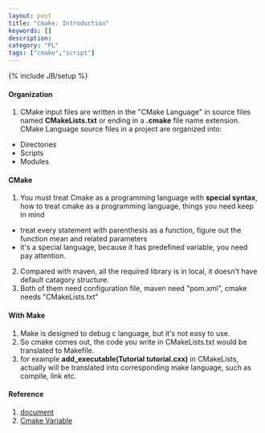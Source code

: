 ```yaml
--- 
layout: post 
title: "Cmake: Introduction" 
keywords: [] 
description: 
category: "PL"
tags: ["cmake","script"] 
--- 
```

{% include JB/setup %}


#### Organization
1. CMake input files are written in the "CMake Language" in source files named
   **CMakeLists.txt** or ending in a **.cmake** file name extension. CMake
   Language source files in a project are organized into:
- Directories
- Scripts
- Modules



 

#### CMake
1. You must treat Cmake as a programming language with **special syntax**, how
   to treat cmake as a programming language, things you need keep in mind
- treat every statement with parenthesis as a function, figure out the function
  mean and related parameters
- it's a special language, because it has predefined variable, you need pay
  attention.
2. Compared with maven, all the required library is in local, it doesn't have
   default catagory structure.
3. Both of them need configuration file, maven need "pom.xml", cmake needs
   "CMakeLists.txt"

#### With Make
1. Make is designed to debug c language, but it's not easy to use.
2. So cmake comes out, the code you write in CMakeLists.txt would be translated
   to Makefile.
3. for example **add\_executable(Tutorial tutorial.cxx)** in CMakeLists,
   actually will be translated into corresponding make language, such as
   compile, link etc.



#### Reference
1. [document](https://cmake.org/cmake/help/latest/guide/tutorial/index.html)
2. [Cmake Variable](https://gitlab.kitware.com/cmake/community/-/wikis/doc/cmake/Useful-Variables)
